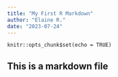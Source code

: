```yaml
---
title: "My First R Markdown"
author: "Elaine R."
date: "2023-07-24"
---
```


```{r setup, include=FALSE}
knitr::opts_chunk$set(echo = TRUE)
```

## This is a markdown file


